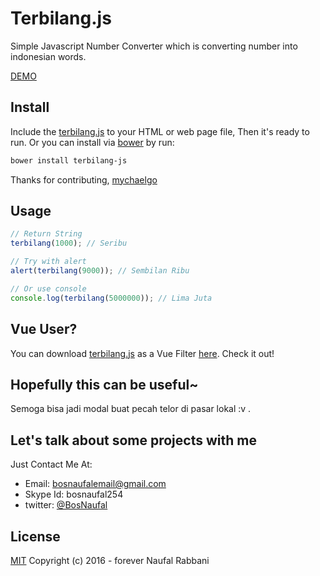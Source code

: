 # Terbilang.js
Simple Javascript Number Converter which is converting number into indonesian words.

[DEMO](http://codepen.io/BosNaufal/pen/KVeEOP?editors=0010)

## Install
Include the [terbilang.js](./terbilang.js) to your HTML or web page file, Then it's ready to run. Or you can install via [bower](http://bower.io/) by run:
```bash
bower install terbilang-js
```
Thanks for contributing, [mychaelgo](https://github.com/mychaelgo)


## Usage
```javascript
// Return String
terbilang(1000); // Seribu

// Try with alert
alert(terbilang(9000)); // Sembilan Ribu

// Or use console
console.log(terbilang(5000000)); // Lima Juta
```

## Vue User?
You can download [terbilang.js](https://github.com/BosNaufal/terbilang-js) as a Vue Filter [here](https://github.com/BosNaufal/terbilang-vue). Check it out!

## Hopefully this can be useful~
Semoga bisa jadi modal buat pecah telor di pasar lokal :v .

## Let's talk about some projects with me
Just Contact Me At:
- Email: [bosnaufalemail@gmail.com](mailto:bosnaufalemail@gmail.com)
- Skype Id: bosnaufal254
- twitter: [@BosNaufal](https://twitter.com/BosNaufal)

## License
[MIT](http://opensource.org/licenses/MIT)
Copyright (c) 2016 - forever Naufal Rabbani
